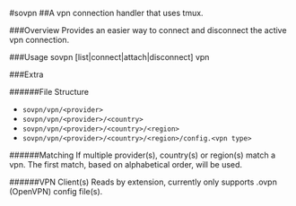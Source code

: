 #sovpn
##A vpn connection handler that uses tmux.

###Overview
Provides an easier way to connect and disconnect the active vpn connection.

###Usage
sovpn [list|connect|attach|disconnect] vpn

###Extra

######File Structure
* `sovpn/vpn/<provider>`
* `sovpn/vpn/<provider>/<country>`
* `sovpn/vpn/<provider>/<country>/<region>`
* `sovpn/vpn/<provider>/<country>/<region>/config.<vpn type>`

######Matching
If multiple provider(s), country(s) or region(s) match a vpn.
The first match, based on alphabetical order, will be used.

######VPN Client(s)
Reads by extension, currently only supports .ovpn (OpenVPN) config file(s).
